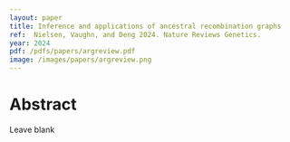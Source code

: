 ```yaml
---
layout: paper
title: Inference and applications of ancestral recombination graphs
ref:  Nielsen, Vaughn, and Deng 2024. Nature Reviews Genetics.
year: 2024
pdf: /pdfs/papers/argreview.pdf
image: /images/papers/argreview.png
---
```


# Abstract

Leave blank
